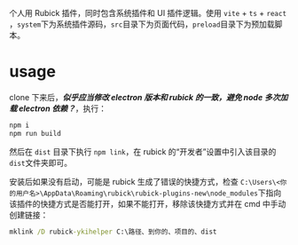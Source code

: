 个人用 Rubick 插件，同时包含系统插件和 UI 插件逻辑。使用 `vite` + `ts` + `react` ，`system`下为系统插件源码，`src`目录下为页面代码，`preload`目录下为预加载脚本。

# usage

clone 下来后，***似乎应当修改 electron 版本和 rubick 的一致，避免 node 多次加载 electron 依赖？***，执行：

```bash
npm i
npm run build
```

然后在 `dist` 目录下执行 `npm link`，在 rubick 的“开发者”设置中引入该目录的`dist`文件夹即可。

安装后如果没有启动，可能是 rubick 生成了错误的快捷方式，检查 `C:\Users\<你的用户名>\AppData\Roaming\rubick\rubick-plugins-new\node_modules`下指向该插件的快捷方式是否能打开，如果不能打开，移除该快捷方式并在 cmd 中手动创建链接：

```cmd
mklink /D rubick-ykihelper C:\路径、到你的、项目的、dist
```
